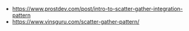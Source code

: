 - https://www.prostdev.com/post/intro-to-scatter-gather-integration-pattern
- https://www.vinsguru.com/scatter-gather-pattern/
